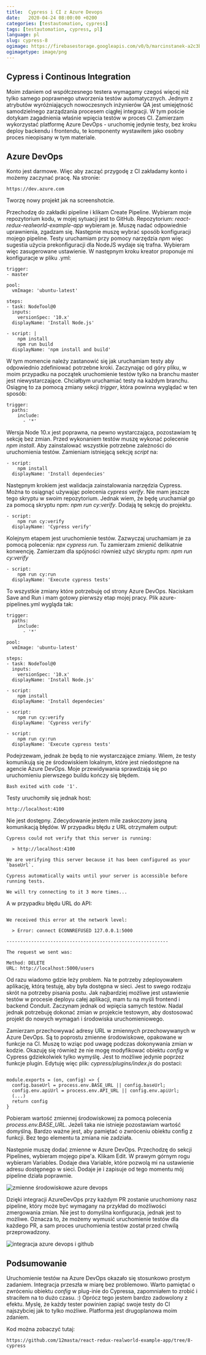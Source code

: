 ```yaml
---
title:  Cypress i CI z Azure Devops
date:   2020-04-24 08:00:00 +0200
categories: [testautomation, cypress]
tags: [testautomation, cypress, pl]
language: pl
slug: cypress-8
ogimage: https://firebasestorage.googleapis.com/v0/b/marcinstanek-a2c3b.appspot.com/o/2020-04-13-cypress-and-ci%2Fpost_cover.png?alt=media&token=582925ff-bf77-4edb-96f7-341c5a06668d
ogimagetype: image/png
---
```


## Cypress i Continous Integration

Moim zdaniem od współczesnego testera wymagamy czegoś więcej niż tylko samego poprawnego utworzenia testów automatycznych. Jednym z atrybutów wyróżniających nowoczesnych inżynierów QA jest umiejętność samodzielnego zarządzania procesem ciągłej integracji. W tym poście dotykam zagadnienia właśnie wpięcia testów w proces CI. Zamierzam wykorzystać platformę Azure DevOps - uruchomię jedynie testy, bez kroku deploy backendu i frontendu, te komponenty wystawiłem jako osobny proces nieopisany w tym materiale.

## Azure DevOps

Konto jest darmowe. Więc aby zacząć przygodę z CI zakładamy konto i możemy zaczynać pracę. Na stronie:

    https://dev.azure.com

Tworzę nowy projekt jak na screenshotcie.

Przechodzę do zakładki pipeline i klikam Create Pipeline. Wybieram moje repozytorium kodu, w mojej sytuacji jest to GitHub. Repozytorium: _react-redux-realworld-example-app_ wybieram je. Muszę nadać odpowiednie uprawnienia, zgadzam się. Następnie muszę wybrać sposób konfiguracji mojego pipeline. Testy uruchamiam przy pomocy narzędzia _npm_ więc sugestia użycia prekonfiguracji dla NodeJS wydaje się trafna. Wybieram więc zasugerowane ustawienie. W następnym kroku kreator proponuje mi konfiguracje w pliku .yml:

```
trigger:
- master

pool:
  vmImage: 'ubuntu-latest'

steps:
- task: NodeTool@0
  inputs:
    versionSpec: '10.x'
  displayName: 'Install Node.js'

- script: |
    npm install
    npm run build
  displayName: 'npm install and build'
```

W tym momencie należy zastanowić się jak uruchamiam testy aby odpowiednio zdefiniować potrzebne kroki. Zaczynając od góry pliku, w moim przypadku na początek uruchomienie testów tylko na branchu master jest niewystarczające. Chciałbym uruchamiać testy na każdym branchu. Osiągnę to za pomocą zmiany sekcji _trigger_, która powinna wyglądać w ten sposób:

```
trigger:
  paths:
    include:
      - '*'
```

Wersja Node 10.x jest poprawna, na pewno wystarczająca, pozostawiam tę sekcję bez zmian. Przed wykonaniem testów muszę wykonać polecenie _npm install_. Aby zainstalować wszystkie potrzebne zależności do uruchomienia testów. Zamieniam istniejącą sekcję _script_ na:

```
- script:
    npm install
  displayName: 'Install dependecies'  
```

Następnym krokiem jest walidacja zainstalowania narzędzia Cypress. Można to osiągnąć używając polecenia _cypress verify_. Nie mam jeszcze tego skryptu w swoim repozytorium. Jednak wiem, że będę uruchamiał go za pomocą skryptu npm: _npm run cy:verify_. Dodają tę sekcję do projektu.

```
- script:
    npm run cy:verify
  displayName: 'Cypress verify'
```

Kolejnym etapem jest uruchomienie testów. Zazwyczaj uruchamiam je za pomocą polecenia: _npx cypress run_. Tu zamierzam zmienić delikatnie konwencję. Zamierzam dla spójności również użyć skryptu npm: _npm run cy:verify_

```
- script:
    npm run cy:run
  displayName: 'Execute cypress tests'
```

To wszystkie zmiany które potrzebuję od strony Azure DevOps. Naciskam Save and Run i mam gotowy pierwszy etap mojej pracy. Plik azure-pipelines.yml wygląda tak:

```
trigger:
  paths:
    include:
      - '*'

pool:
  vmImage: 'ubuntu-latest'

steps:
- task: NodeTool@0
  inputs:
    versionSpec: '10.x'
  displayName: 'Install Node.js'

- script:
    npm install
  displayName: 'Install dependecies'  

- script:
    npm run cy:verify
  displayName: 'Cypress verify'

- script:
    npm run cy:run
  displayName: 'Execute cypress tests'
```

Podejrzewam, jednak że będą to nie wystarczające zmiany. Wiem, że testy komunikują się ze środowiskiem lokalnym, które jest niedostępne na agencie Azure DevOps. Moje przewidywania sprawdzają się po uruchomieniu pierwszego buildu kończy się błędem.

    Bash exited with code '1'.

Testy uruchomiły się jednak host:

    http://localhost:4100

Nie jest dostępny. Zdecydowanie jestem mile zaskoczony jasną komunikacją błędów. W przypadku błędu z URL otrzymałem output:

```
Cypress could not verify that this server is running:

  > http://localhost:4100

We are verifying this server because it has been configured as your `baseUrl`.

Cypress automatically waits until your server is accessible before running tests.

We will try connecting to it 3 more times...
```

A w przypadku błędu URL do API:

```

We received this error at the network level:

  > Error: connect ECONNREFUSED 127.0.0.1:5000

-----------------------------------------------------------

The request we sent was:

Method: DELETE
URL: http://localhost:5000/users
```

Od razu wiadomo gdzie leży problem. Na te potrzeby zdeployowałem aplikację, którą testuję, aby była dostępna w sieci. Jest to swego rodzaju skrót na potrzeby pisania postu. Jak najbardziej możliwe jest ustawienie testów w procesie deployu całej aplikacji, mam tu na myśli frontend i backend Conduit. Zaczynam jednak od wpięcia samych testów. Nadal jednak potrzebuję dokonać zmian w projekcie testowym, aby dostosować projekt do nowych wymagań i środowiska uruchomieniowego.

Zamierzam przechowywać adresy URL w zmiennych przechowywanych w Azure DevOps. Są to poprostu zmienne środowiskowe, opakowane w funkcje na CI. Muszę to wziąc pod uwagę podczas dokonywania zmian w kodzie. Okazuję się również że nie mogę modyfikować obiektu _config_ w Cypress gdziekolwiek tylko wymyślę. Jest to możliwe jedynie poprzez funkcje plugin. Edytuję więc plik: _cypress/plugins/index.js_ do postaci:

```

module.exports = (on, config) => {
  config.baseUrl = process.env.BASE_URL || config.baseUrl;
  config.env.apiUrl = process.env.API_URL || config.env.apiUrl;
  (...)
  return config
}
```

Pobieram wartość zmiennej środowiskowej za pomocą polecenia _process.env.BASE_URL_. Jeżeli taka nie istnieje pozostawiam wartość domyślną. Bardzo ważne jest, aby pamiętać o zwróceniu obiektu config z funkcji. Bez tego elementu ta zmiana nie zadziała.

Następnie muszę dodać zmienne w Azure DevOps. Przechodzę do sekcji Pipelines, wybieram mojego pipe'a. Klikam Edit. W prawym górnym rogu wybieram Variables. Dodaje dwa Variable, które pozwolą mi na ustawienie adresu dostępnego w sieci. Dodaje je i zapisuje od tego momentu mój pipeline działa poprawnie.

![zmienne środowiskowe azure devops](https://firebasestorage.googleapis.com/v0/b/marcinstanek-a2c3b.appspot.com/o/2020-04-13-cypress-and-ci%2Fcypress-8-1.png?alt=media&token=32482f6d-483d-4e3a-b6c9-d613a035be69)

Dzięki integracji AzureDevOps przy każdym PR zostanie uruchomiony nasz pipeline, który może być wymagany na przykład do możliwości zmergowania zmian. Nie jest to domyślna konfiguracja, jednak jest to możliwe. Oznacza to, że możemy wymusić uruchomienie testów dla każdego PR, a sam proces uruchomienia testów został przed chwilą przeprowadzony.

![integracja azure devops i github](https://firebasestorage.googleapis.com/v0/b/marcinstanek-a2c3b.appspot.com/o/2020-04-13-cypress-and-ci%2Fcypress-8-2.png?alt=media&token=8fe77ccd-55d3-4207-a2d9-00bcd9686f2c)

## Podsumowanie

Uruchomienie testów na Azure DevOps okazało się stosunkowo prostym zadaniem. Integracja przeszła w miarę bez problemowo. Warto pamiętać o zwróceniu obiektu _config_ w plug-inie do Cypressa, zapomniałem to zrobić i straciłem na to dużo czasu. :) Oprócz tego jestem bardzo zadowolony z efektu. Myslę, że każdy tester powinien zapiąć swoje testy do CI najszybciej jak to tylko możliwe. Platforma jest drugoplanowa moim zdaniem.

Kod można zobaczyć tutaj:

    https://github.com/12masta/react-redux-realworld-example-app/tree/8-cypress

